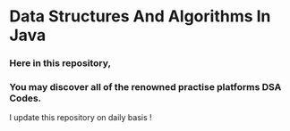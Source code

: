 # Data Structures And Algorithms In Java

### Here in this repository,</br >
### You may discover all of the renowned practise platforms DSA Codes. 

I update this repository on daily basis !


